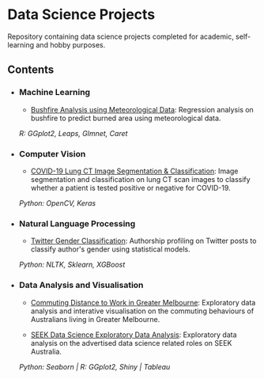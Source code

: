 # Data Science Projects
Repository containing data science projects completed for academic, self-learning and hobby purposes. 

## Contents
- ### Machine Learning
  - [Bushfire Analysis using Meteorological Data](https://github.com/TravisH0301/data_science_projects/tree/master/bushfire_analysis_meteorological): Regression analysis on bushfire to predict burned area using meteorological data.

  _R: GGplot2, Leaps, Glmnet, Caret_ 

- ### Computer Vision
  - [COVID-19 Lung CT Image Segmentation & Classification](https://github.com/TravisH0301/data_science_projects/tree/master/covid-19_lung_ct_image_segmentation_%26_classification): Image segmentation and classification on lung CT scan images to classify whether a patient is tested positive or negative for COVID-19.
  
  _Python: OpenCV, Keras_

- ### Natural Language Processing
  - [Twitter Gender Classification](https://github.com/TravisH0301/data_science_projects/tree/master/twitter_gender_classification): Authorship profiling on Twitter posts to classify author's gender using statistical models. 
  
  _Python: NLTK, Sklearn, XGBoost_
  
- ### Data Analysis and Visualisation
  - [Commuting Distance to Work in Greater Melbourne](https://github.com/TravisH0301/data_science_projects/tree/master/commuting_distance_visualisation): Exploratory data analysis and interative visualisation on the commuting behaviours of Australians living in Greater Melbourne. 
  
  - [SEEK Data Science Exploratory Data Analysis](https://github.com/TravisH0301/data_science_projects/tree/master/seek_ds_eda): Exploratory data analysis on the advertised data science related roles on SEEK Australia.
  
  _Python: Seaborn | R: GGplot2, Shiny | Tableau_
